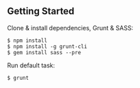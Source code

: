 ## Getting Started ##

Clone & install dependencies, Grunt & SASS:
```
$ npm install
$ npm install -g grunt-cli
$ gem install sass --pre
```

Run default task:
```
$ grunt
```
